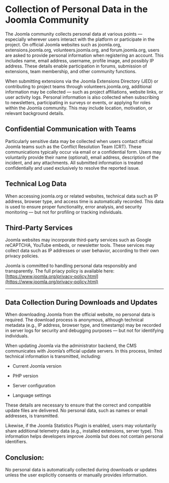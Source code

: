 # Collection of Personal Data in the Joomla Community

The Joomla community collects personal data at various points — especially wherever users interact with the platform or participate in the project. On official Joomla websites such as joomla.org, extensions.joomla.org, volunteers.joomla.org, and forum.joomla.org, users are asked to provide personal information when registering an account. This includes name, email address, username, profile image, and possibly IP address. These details enable participation in forums, submission of extensions, team membership, and other community functions.

When submitting extensions via the Joomla Extensions Directory (JED) or contributing to project teams through volunteers.joomla.org, additional information may be collected — such as project affiliations, website links, or user activity logs. Personal information is also collected when subscribing to newsletters, participating in surveys or events, or applying for roles within the Joomla community. This may include location, motivation, or relevant background details.

## **Confidential Communication with Teams**

Particularly sensitive data may be collected when users contact official Joomla teams such as the Conflict Resolution Team (CRT). These communications typically occur via email or a confidential form. Users may voluntarily provide their name (optional), email address, description of the incident, and any attachments. All submitted information is treated confidentially and used exclusively to resolve the reported issue.

## **Technical Log Data**

When accessing joomla.org or related websites, technical data such as IP address, browser type, and access time is automatically recorded. This data is used to ensure proper functionality, error analysis, and security monitoring — but not for profiling or tracking individuals.

## **Third-Party Services**

Joomla websites may incorporate third-party services such as Google reCAPTCHA, YouTube embeds, or newsletter tools. These services may collect data such as IP addresses or user behavior, according to their own privacy policies.

Joomla is committed to handling personal data responsibly and transparently. The full priacy policy is available here: [https://www.joomla.org/privacy-policy.html](https://www.joomla.org/privacy-policy.html)

---

## Data Collection During Downloads and Updates

When downloading Joomla from the official website, no personal data is required. The download process is anonymous, although technical metadata (e.g., IP address, browser type, and timestamp) may be recorded in server logs for security and debugging purposes — but not for identifying individuals.

When updating Joomla via the administrator backend, the CMS communicates with Joomla’s official update servers. In this process, limited technical information is transmitted, including:

* Current Joomla version

* PHP version

* Server configuration

* Language settings

These details are necessary to ensure that the correct and compatible update files are delivered. No personal data, such as names or email addresses, is transmitted.

Likewise, if the Joomla Statistics Plugin is enabled, users may voluntarily share additional telemetry data (e.g., installed extensions, server type). This information helps developers improve Joomla but does not contain personal identifiers.

## **Conclusion**:

No personal data is automatically collected during downloads or updates unless the user explicitly consents or manually provides information.


